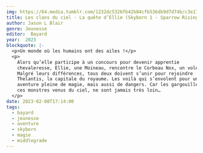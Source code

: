 ```yaml
---
img: https://64.media.tumblr.com/1232dc5326fb42b84cfb536db9d7d74b/c3e17c9b2cdc74c9-b1/s640x960/b9e7e146e31a52aa0e3f0415565aeb08b9ff0f1a.jpg
title: Les clans du ciel - La quête d’Ellie (Skyborn 1 - Sparrow Rising)
author: Jason L Blair
genre: Jeunesse
editor:  Bayard
year:  2023
blockquote: |-
  <p>Un monde où les humains ont des ailes !</p>
  <p>
    Alors qu’elle participe à un concours pour devenir apprentie
    chevaleresse, Ellie, une Moineau, rencontre le Corbeau Nox, un voleur.
    Malgré leurs différences, tous deux doivent s’unir pour rejoindre
    Thelantis, la capitale du royaume. Les voilà qui s’envolent pour une
    aventure pleine de magie, mais aussi de dangers. Car les gargouilles,
    ces monstres venus du ciel, ne sont jamais très loin…
  </p>
date: 2023-02-08T17:14:00
tags:
  - bayard
  - jeunesse
  - aventure
  - skyborn
  - magie
  - middlegrade
---
```


